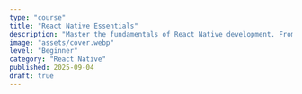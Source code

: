 ```yaml
---
type: "course"
title: "React Native Essentials"
description: "Master the fundamentals of React Native development. From setup to deployment, learn everything you need to build cross-platform mobile apps with React Native."
image: "assets/cover.webp"
level: "Beginner"
category: "React Native"
published: 2025-09-04
draft: true
---
```

